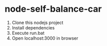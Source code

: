 # node-self-balance-car

1. Clone this nodejs project
2. Install dependencies
3. Execute run.bat
4. Open localhost:3000 in browser
